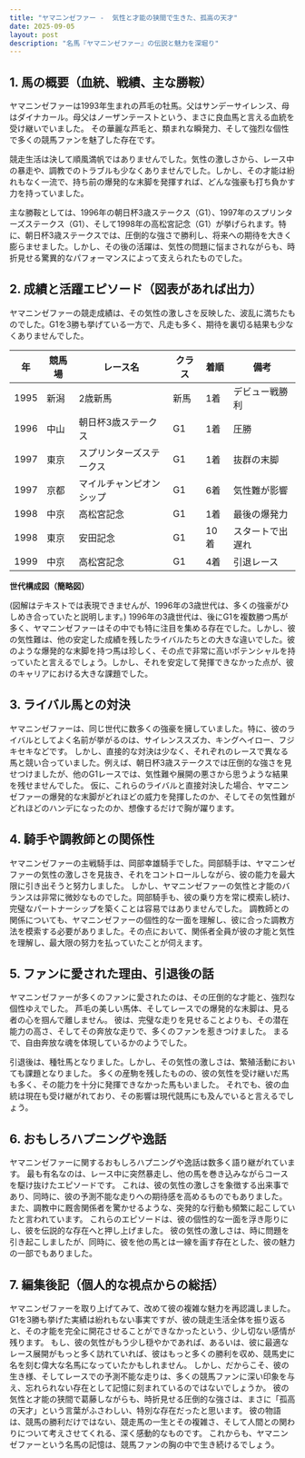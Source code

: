 ```yaml
---
title: "ヤマニンゼファー -  気性と才能の狭間で生きた、孤高の天才"
date: 2025-09-05
layout: post
description: "名馬『ヤマニンゼファー』の伝説と魅力を深堀り"
---
```


## 1. 馬の概要（血統、戦績、主な勝鞍）

ヤマニンゼファーは1993年生まれの芦毛の牡馬。父はサンデーサイレンス、母はダイナカール。母父はノーザンテーストという、まさに良血馬と言える血統を受け継いでいました。  その華麗な芦毛と、類まれな瞬発力、そして強烈な個性で多くの競馬ファンを魅了した存在です。

競走生活は決して順風満帆ではありませんでした。気性の激しさから、レース中の暴走や、調教でのトラブルも少なくありませんでした。しかし、その才能は紛れもなく一流で、持ち前の爆発的な末脚を発揮すれば、どんな強豪も打ち負かす力を持っていました。

主な勝鞍としては、1996年の朝日杯3歳ステークス（G1）、1997年のスプリンターズステークス（G1）、そして1998年の高松宮記念（G1）が挙げられます。特に、朝日杯3歳ステークスでは、圧倒的な強さで勝利し、将来への期待を大きく膨らませました。しかし、その後の活躍は、気性の問題に悩まされながらも、時折見せる驚異的なパフォーマンスによって支えられたものでした。


## 2. 成績と活躍エピソード（図表があれば出力）

ヤマニンゼファーの競走成績は、その気性の激しさを反映した、波乱に満ちたものでした。G1を3勝も挙げている一方で、凡走も多く、期待を裏切る結果も少なくありませんでした。


| 年 | 競馬場 | レース名 | クラス | 着順 | 備考 |
|---|---|---|---|---|---|
| 1995 | 新潟 | 2歳新馬 | 新馬 | 1着 | デビュー戦勝利 |
| 1996 | 中山 | 朝日杯3歳ステークス | G1 | 1着 | 圧勝 |
| 1997 | 東京 | スプリンターズステークス | G1 | 1着 | 抜群の末脚 |
| 1997 | 京都 | マイルチャンピオンシップ | G1 | 6着 |  気性難が影響 |
| 1998 | 中京 | 高松宮記念 | G1 | 1着 |  最後の爆発力 |
| 1998 | 東京 | 安田記念 | G1 | 10着 |  スタートで出遅れ |
| 1999 | 中京 | 高松宮記念 | G1 | 4着 |  引退レース |


**世代構成図（簡略図）**

(図解はテキストでは表現できませんが、1996年の3歳世代は、多くの強豪がひしめき合っていたと説明します。)  1996年の3歳世代は、後にG1を複数勝つ馬が多く、ヤマニンゼファーはその中でも特に注目を集める存在でした。しかし、彼の気性難は、他の安定した成績を残したライバルたちとの大きな違いでした。彼のような爆発的な末脚を持つ馬は珍しく、その点で非常に高いポテンシャルを持っていたと言えるでしょう。しかし、それを安定して発揮できなかった点が、彼のキャリアにおける大きな課題でした。


## 3. ライバル馬との対決

ヤマニンゼファーは、同じ世代に数多くの強豪を擁していました。特に、彼のライバルとしてよく名前が挙がるのは、サイレンススズカ、キングヘイロー、フジキセキなどです。  しかし、直接的な対決は少なく、それぞれのレースで異なる馬と競い合っていました。例えば、朝日杯3歳ステークスでは圧倒的な強さを見せつけましたが、他のG1レースでは、気性難や展開の悪さから思うような結果を残せませんでした。  仮に、これらのライバルと直接対決した場合、ヤマニンゼファーの爆発的な末脚がどれほどの威力を発揮したのか、そしてその気性難がどれほどのハンデになったのか、想像するだけで胸が躍ります。


## 4. 騎手や調教師との関係性

ヤマニンゼファーの主戦騎手は、岡部幸雄騎手でした。岡部騎手は、ヤマニンゼファーの気性の激しさを見抜き、それをコントロールしながら、彼の能力を最大限に引き出そうと努力しました。  しかし、ヤマニンゼファーの気性と才能のバランスは非常に微妙なものでした。岡部騎手も、彼の乗り方を常に模索し続け、完璧なパートナーシップを築くことは容易ではありませんでした。  調教師との関係についても、ヤマニンゼファーの個性的な一面を理解し、彼に合った調教方法を模索する必要がありました。その点において、関係者全員が彼の才能と気性を理解し、最大限の努力を払っていたことが伺えます。


## 5. ファンに愛された理由、引退後の話

ヤマニンゼファーが多くのファンに愛されたのは、その圧倒的な才能と、強烈な個性ゆえでした。  芦毛の美しい馬体、そしてレースでの爆発的な末脚は、見る者の心を掴んで離しません。  彼は、完璧な走りを見せることよりも、その潜在能力の高さ、そしてその奔放な走りで、多くのファンを惹きつけました。  まるで、自由奔放な魂を体現しているかのようでした。

引退後は、種牡馬となりました。しかし、その気性の激しさは、繁殖活動においても課題となりました。  多くの産駒を残したものの、彼の気性を受け継いだ馬も多く、その能力を十分に発揮できなかった馬もいました。  それでも、彼の血統は現在も受け継がれており、その影響は現代競馬にも及んでいると言えるでしょう。


## 6. おもしろハプニングや逸話

ヤマニンゼファーに関するおもしろハプニングや逸話は数多く語り継がれています。  最も有名なのは、レース中に突然暴走し、他の馬を巻き込みながらコースを駆け抜けたエピソードです。  これは、彼の気性の激しさを象徴する出来事であり、同時に、彼の予測不能な走りへの期待感を高めるものでもありました。  また、調教中に厩舎関係者を驚かせるような、突発的な行動も頻繁に起こしていたと言われています。  これらのエピソードは、彼の個性的な一面を浮き彫りにし、彼を伝説的な存在へと押し上げました。  彼の気性の激しさは、時に問題を引き起こしましたが、同時に、彼を他の馬とは一線を画す存在とした、彼の魅力の一部でもありました。


## 7. 編集後記（個人的な視点からの総括）

ヤマニンゼファーを取り上げてみて、改めて彼の複雑な魅力を再認識しました。  G1を3勝も挙げた実績は紛れもない事実ですが、彼の競走生活全体を振り返ると、その才能を完全に開花させることができなかったという、少し切ない感情が残ります。  もし、彼の気性がもう少し穏やかであれば、あるいは、彼に最適なレース展開がもっと多く訪れていれば、彼はもっと多くの勝利を収め、競馬史に名を刻む偉大な名馬になっていたかもしれません。  しかし、だからこそ、彼の生き様、そしてレースでの予測不能な走りは、多くの競馬ファンに深い印象を与え、忘れられない存在として記憶に刻まれているのではないでしょうか。  彼の気性と才能の狭間で葛藤しながらも、時折見せる圧倒的な強さは、まさに「孤高の天才」という言葉がふさわしい、特別な存在だったと思います。  彼の物語は、競馬の勝利だけではない、競走馬の一生とその複雑さ、そして人間との関わりについて考えさせてくれる、深く感動的なものです。  これからも、ヤマニンゼファーという名馬の記憶は、競馬ファンの胸の中で生き続けるでしょう。
